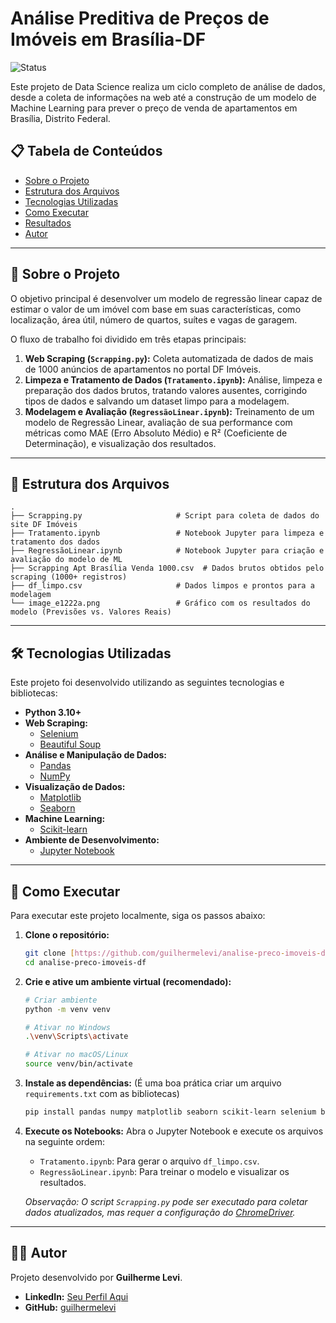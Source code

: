 # Análise Preditiva de Preços de Imóveis em Brasília-DF

![Status](https://img.shields.io/badge/status-conclu%C3%ADdo-green)

Este projeto de Data Science realiza um ciclo completo de análise de dados, desde a coleta de informações na web até a construção de um modelo de Machine Learning para prever o preço de venda de apartamentos em Brasília, Distrito Federal.

## 📋 Tabela de Conteúdos
* [Sobre o Projeto](#-sobre-o-projeto)
* [Estrutura dos Arquivos](#-estrutura-dos-arquivos)
* [Tecnologias Utilizadas](#-tecnologias-utilizadas)
* [Como Executar](#-como-executar)
* [Resultados](#-resultados)
* [Autor](#-autor)

---

## 📖 Sobre o Projeto

O objetivo principal é desenvolver um modelo de regressão linear capaz de estimar o valor de um imóvel com base em suas características, como localização, área útil, número de quartos, suítes e vagas de garagem.

O fluxo de trabalho foi dividido em três etapas principais:
1.  **Web Scraping (`Scrapping.py`):** Coleta automatizada de dados de mais de 1000 anúncios de apartamentos no portal DF Imóveis.
2.  **Limpeza e Tratamento de Dados (`Tratamento.ipynb`):** Análise, limpeza e preparação dos dados brutos, tratando valores ausentes, corrigindo tipos de dados e salvando um dataset limpo para a modelagem.
3.  **Modelagem e Avaliação (`RegressãoLinear.ipynb`):** Treinamento de um modelo de Regressão Linear, avaliação de sua performance com métricas como MAE (Erro Absoluto Médio) e R² (Coeficiente de Determinação), e visualização dos resultados.

---

## 📁 Estrutura dos Arquivos

```
.
├── Scrapping.py                     # Script para coleta de dados do site DF Imóveis
├── Tratamento.ipynb                 # Notebook Jupyter para limpeza e tratamento dos dados
├── RegressãoLinear.ipynb            # Notebook Jupyter para criação e avaliação do modelo de ML
├── Scrapping Apt Brasília Venda 1000.csv  # Dados brutos obtidos pelo scraping (1000+ registros)
├── df_limpo.csv                     # Dados limpos e prontos para a modelagem
└── image_e1222a.png                 # Gráfico com os resultados do modelo (Previsões vs. Valores Reais)
```

---

## 🛠️ Tecnologias Utilizadas

Este projeto foi desenvolvido utilizando as seguintes tecnologias e bibliotecas:

* **Python 3.10+**
* **Web Scraping:**
    * [Selenium](https://www.selenium.dev/)
    * [Beautiful Soup](https://www.crummy.com/software/BeautifulSoup/bs4/doc/)
* **Análise e Manipulação de Dados:**
    * [Pandas](https://pandas.pydata.org/)
    * [NumPy](https://numpy.org/)
* **Visualização de Dados:**
    * [Matplotlib](https://matplotlib.org/)
    * [Seaborn](https://seaborn.pydata.org/)
* **Machine Learning:**
    * [Scikit-learn](https://scikit-learn.org/stable/)
* **Ambiente de Desenvolvimento:**
    * [Jupyter Notebook](https://jupyter.org/)

---

## 🚀 Como Executar

Para executar este projeto localmente, siga os passos abaixo:

1.  **Clone o repositório:**
    ```bash
    git clone [https://github.com/guilhermelevi/analise-preco-imoveis-df.git](https://github.com/guilhermelevi/analise-preco-imoveis-df.git)
    cd analise-preco-imoveis-df
    ```

2.  **Crie e ative um ambiente virtual (recomendado):**
    ```bash
    # Criar ambiente
    python -m venv venv

    # Ativar no Windows
    .\venv\Scripts\activate

    # Ativar no macOS/Linux
    source venv/bin/activate
    ```

3.  **Instale as dependências:**
    (É uma boa prática criar um arquivo `requirements.txt` com as bibliotecas)
    ```bash
    pip install pandas numpy matplotlib seaborn scikit-learn selenium beautifulsoup4 jupyter
    ```

4.  **Execute os Notebooks:**
    Abra o Jupyter Notebook e execute os arquivos na seguinte ordem:
    * `Tratamento.ipynb`: Para gerar o arquivo `df_limpo.csv`.
    * `RegressãoLinear.ipynb`: Para treinar o modelo e visualizar os resultados.

    *Observação: O script `Scrapping.py` pode ser executado para coletar dados atualizados, mas requer a configuração do [ChromeDriver](https://chromedriver.chromium.org/downloads).*

---

## 👨‍💻 Autor

Projeto desenvolvido por **Guilherme Levi**.

* **LinkedIn:** [Seu Perfil Aqui](https://www.linkedin.com/in/guilherme-levi-05406221a/)
* **GitHub:** [guilhermelevi](https://github.com/guilhermelevi)